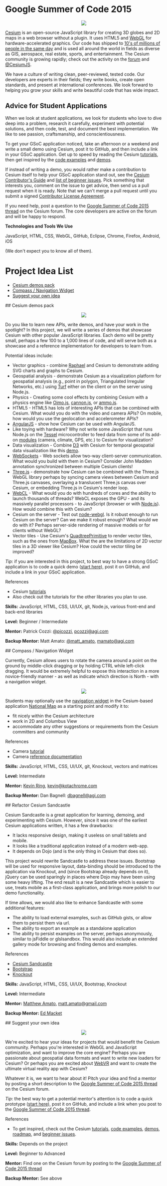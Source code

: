 # Google Summer of Code 2015

<p align="center">
<img src="gsoc/2015/0.png">
</p>

[Cesium](http://cesiumjs.org/) is an open-source JavaScript library for creating 3D globes and 2D maps in a web browser without a plugin. It uses HTML5 and [WebGL](http://www.khronos.org/webgl) for hardware-accelerated graphics.  Our code has shipped to [10's of millions of people in the same day](http://cesiumjs.org/demos/noradtrackssanta.html) and is used all around the world in fields as diverse as GIS, aerospace, real estate, sports, and entertainment.  The Cesium community is growing rapidly; check out the activity on the [forum](http://cesiumjs.org/forum.html) and [@CesiumJS](https://twitter.com/cesiumjs).

We have a culture of writing clean, peer-reviewed, tested code.  Our developers are experts in their fields; they write books, create open standards, and present at international conferences.  We look forward to helping you grow your skills and write beautiful code that has wide impact.

## Advice for Student Applications

When we look at student applications, we look for students who love to dive deep into a problem, research it carefully, experiment with potential solutions, and then code, test, and document the best implementation.  We like to see passion, craftsmanship, and conscientiousness.

To get your GSoC application noticed, take an afternoon or a weekend and write a small demo using Cesium, post it to GitHub, and then include a link in your GSoC application.  Get up to speed by reading the Cesium [tutorials](http://cesiumjs.org/tutorials.html), then get inspired by the [code examples](http://cesiumjs.org/Cesium/Apps/Sandcastle/) and [demos](http://cesiumjs.org/demos.html).

If instead of writing a demo, you would rather make a contribution to Cesium itself to help your GSoC application stand out, see the [Cesium Contributor's Guide](https://github.com/AnalyticalGraphicsInc/cesium/wiki/Contributor%27s-Guide) and [list of beginner issues](https://github.com/AnalyticalGraphicsInc/cesium/issues?q=is%3Aopen+is%3Aissue+label%3Abeginner).  Pick something that interests you, comment on the issue to get advice, then send us a pull request when it is ready.  Note that we can't merge a pull request until you submit a signed [Contributor License Agreement](https://github.com/AnalyticalGraphicsInc/cesium/blob/master/CONTRIBUTING.md).

If you need help, post a question to the [Google Summer of Code 2015 thread](https://groups.google.com/forum/#!topic/cesium-dev/QnOxsA0iwa0) on the Cesium forum.  The core developers are active on the forum and will be happy to respond.

**Technologies and Tools We Use**

JavaScript, HTML, CSS, WebGL, GitHub, Eclipse, Chrome, Firefox, Android, iOS

(We don't expect you to know all of them).

# Project Idea List

* [Cesium demos pack](#demospack)
* [Compass / Navigation Widget](#navigation)
* [Suggest your own idea](#suggest)

<a name="demospack">
## Cesium demos pack

<p align="center">
<img src="gsoc/2015/1.png">
</p>

Do you like to learn new APIs, write demos, and have your work in the spotlight?  In this project, we will write a series of demos that showcase Cesium with other popular JavaScript libraries.  Each demo will be pretty small, perhaps a few 100 to a 1,000 lines of code, and will serve both as a showcase and a reference implementation for developers to learn from.

Potential ideas include:

* Vector graphics - combine [Raphael](http://raphaeljs.com/) and Cesium to demonstrate adding SVG charts and graphs to Cesium.
* Geospatial analysis - demonstrate Cesium as a visualization platform for geospatial analysis (e.g., point in polygon, Triangulated Irregular Networks, etc.) using [Turf](http://turfjs.org/) either on the client or on the server using Node.js.
* Physics - Creating some cool effects by combining Cesium with a physics engine like [Oimo.js](https://github.com/lo-th/Oimo.js/), [cannon.js](http://schteppe.github.io/cannon.js/), or [ammo.js](https://github.com/kripken/ammo.js/).
* HTML5 - HTML5 has lots of interesting APIs that can be combined with Cesium.  What would you do with the video and camera APIs?  On mobile, how would you use the geolocation and accelerometer APIs?
* [AngularJS](https://angularjs.org/) - show how Cesium can be used with AngularJS.
* Like toying with hardware?  Why not write some JavaScript that runs Node.js on the [Tessel](https://tessel.io/) microcontroller to feed data from some of its add-on [modules](https://tessel.io/modules) (camera, climate, GPS, etc.) to Cesium for visualization?
* Data visualization - Combine [D3](http://d3js.org/) with Cesium for temporal geospatial data visualization like this [demo](http://cesiumjs.org/demos/d3.html).
* [WebSockets](http://www.html5rocks.com/en/tutorials/websockets/basics/) - Web sockets allow two-way client-server communication.  What would you build with them in Cesium?  Consider John Madden annotation synchronized between multiple Cesium clients!
* [Three.js](http://threejs.org/) - demonstrate how Cesium can be combined with the Three.js WebGL library perhaps by syncing camera views between Cesium and Three.js canvases, overlaying a translucent Three.js canvas over Cesium, or embedding Three.js in Cesium's render loop.
* [WebCL](https://www.khronos.org/webcl/) - What would you do with hundreds of cores and the ability to launch thousands of threads?  WebCL exposes the GPU - and its massively parallel processors - to JavaScript (browser or with [Node.js](https://www.npmjs.com/package/node-webcl)).  How would combine this with Cesium?  
* Cesium on the server - Test out [node-webgl](https://www.npmjs.com/package/node-webgl).  Is it robust enough to run Cesium on the server?  Can we make it robust enough?  What would we do with it?  Perhaps server-side rendering of massive models or for clients without WebGL?
* Vector tiles - Use Cesium's [QuadtreePrimitive](https://github.com/AnalyticalGraphicsInc/cesium/blob/master/Source/Scene/QuadtreePrimitive.js) to render vector tiles, such as the ones from [MapBox](https://www.mapbox.com/blog/vector-tiles/).  What the are the limitations of 2D vector tiles in a 3D viewer like Cesium?  How could the vector tiling be improved?

_Tip_: if you are interested in this project, to best way to have a strong GSoC application is to code a quick demo ([start here](http://cesiumjs.org/2013/04/12/Cesium-up-and-running/)), post it on GitHub, and include a link in your GSoC application.

References
* Cesium [tutorials](http://cesiumjs.org/tutorials.html)
* Also check out the tutorials for the other libraries you plan to use.

**Skills:** JavaScript, HTML, CSS, UI/UX, git, Node.js, various front-end and back-end libraries

**Level:** Beginner / Intermediate

**Mentor:** Patrick Cozzi: [@pjcozzi](https://twitter.com/pjcozzi), pcozzi@agi.com

**Backup Mentor:** Matt Amato: [@matt_amato](https://twitter.com/matt_amato), mamato@agi.com

<a name="navigation">
## Compass / Navigation Widget

Currently, Cesium allows users to rotate the camera around a point on the ground by middle-click dragging or by holding CTRL while left-click dragging.  It would be extremely helpful to expose this interaction in a more novice-friendly manner - as well as indicate which direction is North - with a navigation widget.

<p align="center">
<img src="gsoc/2015/compass.png">
</p>

Students may optionally use the [navigation widget](https://github.com/NICTA/nationalmap/blob/master/src/ViewModels/NavigationViewModel.js) in the Cesium-based application [National Map](http://nationalmap.nicta.com.au) as a starting point and modify it to:

* fit nicely within the Cesium architecture
* work in 2D and Columbus View
* accommodate any other suggestions or requirements from the Cesium committers and community

References
* Camera [tutorial](http://cesiumjs.org/2013/02/13/Cesium-Camera-Tutorial/)
* Camera [reference documentation](http://cesiumjs.org/Cesium/Build/Documentation/Camera.html?classFilter=Camera)

**Skills:** JavaScript, HTML, CSS, UI/UX, git, Knockout, vectors and matrices

**Level:** Intermediate

**Mentor:** [Kevin Ring](http://www.kotachrome.com/kevin), kevin@kotachrome.com

**Backup Mentor:** Dan Bagnell: dbagnell@agi.com

<a name="sandcastle">
## Refactor Cesium Sandcastle

Cesium Sandcastle is a great application for learning, demoing, and experimenting with Cesium. However, since it was one of the earliest Cesium applications written, it has a few drawbacks:

  * It lacks responsive design, making it useless on small tablets and mobile.
  * It looks like a traditional application instead of a modern web-app.
  * It depends on Dojo (and is the only thing in Cesium that does so).

This project would rewrite Sandcastle to address these issues.  Bootstrap will be used for responsive layout, data-binding should be introduced to the application via Knockout, and (since Bootstrap already depends on it), jQuery can be used sparingly in places where Dojo may have been using some heavy lifting.  The end result is a new Sandcastle which is easier to use, treats mobile as a first-class application, and brings more polish to our demo functionality.

If time allows, we would also like to enhance Sandcastle with some additional features:

  * The ability to load external examples, such as GitHub gists, or allow them to persist them via url.
  * The ability to export an example as a standalone application
  * The ability to persist examples on the server, perhaps anonymously, similar to jsFiddle or glslsandbox.  This would also include an extended gallery mode for browsing and finding demos and examples.

References
* [Cesium Sandcastle](http://cesiumjs.org/Cesium/Apps/Sandcastle/index.html)
* [Bootstrap](http://getbootstrap.com/)
* [Knockout](http://knockoutjs.com/)

**Skills:** JavaScript, HTML, CSS, UI/UX, Bootstrap, Knockout

**Level:** Intermediate

**Mentor:** [Matthew Amato](http://twitter.com/matt_amato), matt.amato@gmail.com

**Backup Mentor:** [Ed Macket](http://twitter.com/emackey)

<a name="suggest">
## Suggest your own idea

<p align="center">
<img src="gsoc/2015/2.png">
</p>

We're excited to hear your ideas for projects that would benefit the Cesium community.  Perhaps you're interested in WebGL and JavaScript optimization, and want to improve the core engine?  Perhaps you are passionate about geospatial data formats and want to write new loaders for Cesium?  Or perhaps you are excited about [WebVR](http://mozvr.com/posts/webvr-lands-in-nightly/) and want to create the ultimate virtual reality app with Cesium?

Whatever it is, we want to hear about it!  Pitch your idea and find a mentor by posting a short description to the [Google Summer of Code 2015 thread](https://groups.google.com/forum/#!topic/cesium-dev/QnOxsA0iwa0) on the Cesium forum.

_Tip_: the best way to get a potential mentor's attention is to code a quick prototype ([start here](http://cesiumjs.org/2013/04/12/Cesium-up-and-running/)), post it on GitHub, and include a link when you post to the [Google Summer of Code 2015 thread](https://groups.google.com/forum/#!topic/cesium-dev/QnOxsA0iwa0).

References
* To get inspired, check out the Cesium [tutorials](http://cesiumjs.org/tutorials.html), [code examples](http://cesiumjs.org/Cesium/Apps/Sandcastle/), [demos](http://cesiumjs.org/demos.html), [roadmap](https://github.com/AnalyticalGraphicsInc/cesium/wiki/Roadmap), and [beginner issues](https://github.com/AnalyticalGraphicsInc/cesium/labels/beginner).

**Skills:** Depends on the project

**Level:** Beginner to Advanced

**Mentor:** Find one on the Cesium forum by posting to the [Google Summer of Code 2015 thread](https://groups.google.com/forum/#!topic/cesium-dev/QnOxsA0iwa0)

**Backup Mentor:** See above